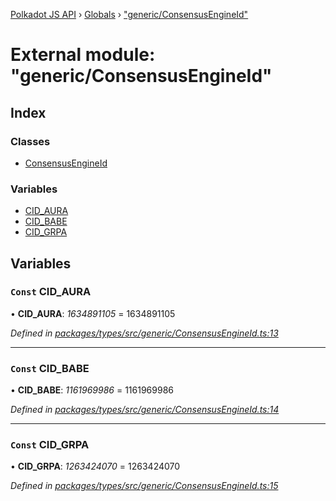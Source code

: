 [Polkadot JS API](../README.md) › [Globals](../globals.md) › ["generic/ConsensusEngineId"](_generic_consensusengineid_.md)

# External module: "generic/ConsensusEngineId"

## Index

### Classes

* [ConsensusEngineId](../classes/_generic_consensusengineid_.consensusengineid.md)

### Variables

* [CID_AURA](_generic_consensusengineid_.md#const-cid_aura)
* [CID_BABE](_generic_consensusengineid_.md#const-cid_babe)
* [CID_GRPA](_generic_consensusengineid_.md#const-cid_grpa)

## Variables

### `Const` CID_AURA

• **CID_AURA**: *1634891105* = 1634891105

*Defined in [packages/types/src/generic/ConsensusEngineId.ts:13](https://github.com/polkadot-js/api/blob/0e264a029/packages/types/src/generic/ConsensusEngineId.ts#L13)*

___

### `Const` CID_BABE

• **CID_BABE**: *1161969986* = 1161969986

*Defined in [packages/types/src/generic/ConsensusEngineId.ts:14](https://github.com/polkadot-js/api/blob/0e264a029/packages/types/src/generic/ConsensusEngineId.ts#L14)*

___

### `Const` CID_GRPA

• **CID_GRPA**: *1263424070* = 1263424070

*Defined in [packages/types/src/generic/ConsensusEngineId.ts:15](https://github.com/polkadot-js/api/blob/0e264a029/packages/types/src/generic/ConsensusEngineId.ts#L15)*
